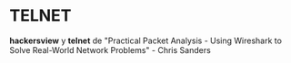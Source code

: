 TELNET
=========
**hackersview** y **telnet** de "Practical Packet Analysis - Using Wireshark to Solve Real-World Network Problems" - Chris Sanders


